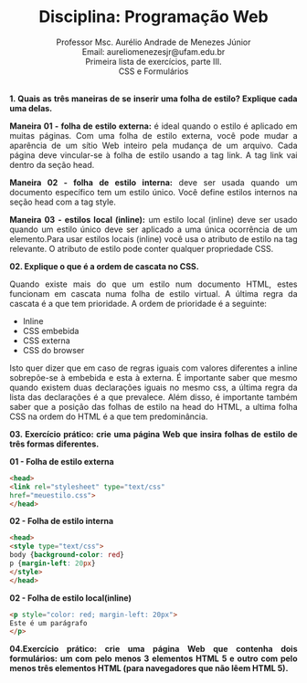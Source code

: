 
# <center>Disciplina: Programação Web
<center>Professor Msc. Aurélio Andrade de Menezes Júnior
<center>Email: aureliomenezesjr@ufam.edu.br
<center>Primeira lista de exercícios, parte III. <center> CSS e Formulários
<div align="justify"> <br>

**1. Quais as três maneiras de se inserir uma folha de estilo? Explique cada uma delas.**

**Maneira 01 - folha de estilo externa:** é ideal quando o estilo é aplicado em muitas páginas. Com uma folha de estilo externa, você pode mudar a aparência de um sítio Web inteiro pela mudança de um arquivo. Cada página deve vincular-se à folha de estilo usando a tag link. A tag link vai dentro da seção head.

**Maneira 02 - folha de estilo interna:** deve ser usada quando um documento específico tem um estilo único. Você define estilos internos na seção head com a tag style. 

**Maneira 03 - estilos local (inline):** um estilo local (inline) deve ser usado quando um estilo único deve ser aplicado a uma única ocorrência de um elemento.Para usar estilos locais (inline) você usa o atributo de estilo na tag relevante. O atributo de estilo pode conter qualquer propriedade CSS.

**02. Explique o que é a ordem de cascata no CSS.**

Quando existe mais do que um estilo num documento HTML, estes funcionam em cascata numa folha de estilo virtual. A última regra da cascata é a que tem prioridade.
A ordem de prioridade é a seguinte:
* Inline
* CSS embebida
* CSS externa
* CSS do browser

Isto quer dizer que em caso de regras iguais com valores diferentes a inline sobrepõe-se à embebida e esta à externa. É importante saber que mesmo quando existem duas declarações iguais no mesmo css, a última regra da lista das declarações é a que prevalece. Além disso, é importante também saber que a posição das folhas de estilo na head do HTML, a ultima folha CSS na ordem do HTML é a que tem predominância. 

**03. Exercício prático: crie uma página Web que insira folhas de estilo de três formas diferentes.**

**01 - Folha de estilo externa**
~~~html
<head>
<link rel="stylesheet" type="text/css"
href="meuestilo.css">
</head>
~~~

**02 - Folha de estilo interna**
~~~html
<head>
<style type="text/css">
body {background-color: red}
p {margin-left: 20px}
</style>
</head>
~~~

**02 - Folha de estilo local(inline)**

~~~html
<p style="color: red; margin-left: 20px">
Este é um parágrafo
</p>
~~~

**04.Exercício prático: crie uma página Web que contenha dois formulários: um com pelo menos 3 elementos HTML 5 e outro com pelo menos três elementos HTML (para navegadores que não lêem HTML 5).**


